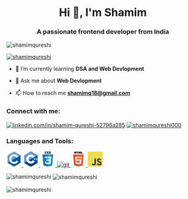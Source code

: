 <h1 align="center">Hi 👋, I'm Shamim</h1>
<h3 align="center">A passionate frontend developer from India</h3>

<p align="left"> <img src="https://komarev.com/ghpvc/?username=shamimqureshi&label=Profile%20views&color=0e75b6&style=flat" alt="shamimqureshi" /> </p>

<p align="left"> <a href="https://github.com/ryo-ma/github-profile-trophy"><img src="https://github-profile-trophy.vercel.app/?username=shamimqureshi" alt="shamimqureshi" /></a> </p>

- 🌱 I’m currently learning **DSA and Web Devlopment**

- 💬 Ask me about **Web Devlopment**

- 📫 How to reach me **shamimq18@gmail.com**

<h3 align="left">Connect with me:</h3>
<p align="left">
<a href="https://linkedin.com/in/linkedin.com/in/shamim-qureshi-52796a285" target="blank"><img align="center" src="https://raw.githubusercontent.com/rahuldkjain/github-profile-readme-generator/master/src/images/icons/Social/linked-in-alt.svg" alt="linkedin.com/in/shamim-qureshi-52796a285" height="30" width="40" /></a>
<a href="https://instagram.com/shamimqureshi000" target="blank"><img align="center" src="https://raw.githubusercontent.com/rahuldkjain/github-profile-readme-generator/master/src/images/icons/Social/instagram.svg" alt="shamimqureshi000" height="30" width="40" /></a>
</p>

<h3 align="left">Languages and Tools:</h3>
<p align="left"> <a href="https://www.cprogramming.com/" target="_blank" rel="noreferrer"> <img src="https://raw.githubusercontent.com/devicons/devicon/master/icons/c/c-original.svg" alt="c" width="40" height="40"/> </a> <a href="https://www.w3schools.com/cpp/" target="_blank" rel="noreferrer"> <img src="https://raw.githubusercontent.com/devicons/devicon/master/icons/cplusplus/cplusplus-original.svg" alt="cplusplus" width="40" height="40"/> </a> <a href="https://www.w3schools.com/css/" target="_blank" rel="noreferrer"> <img src="https://raw.githubusercontent.com/devicons/devicon/master/icons/css3/css3-original-wordmark.svg" alt="css3" width="40" height="40"/> </a> <a href="https://git-scm.com/" target="_blank" rel="noreferrer"> <img src="https://www.vectorlogo.zone/logos/git-scm/git-scm-icon.svg" alt="git" width="40" height="40"/> </a> <a href="https://www.w3.org/html/" target="_blank" rel="noreferrer"> <img src="https://raw.githubusercontent.com/devicons/devicon/master/icons/html5/html5-original-wordmark.svg" alt="html5" width="40" height="40"/> </a> <a href="https://developer.mozilla.org/en-US/docs/Web/JavaScript" target="_blank" rel="noreferrer"> <img src="https://raw.githubusercontent.com/devicons/devicon/master/icons/javascript/javascript-original.svg" alt="javascript" width="40" height="40"/> </a> </p>

<p><img align="left" src="https://github-readme-stats.vercel.app/api/top-langs?username=shamimqureshi&show_icons=true&locale=en&layout=compact" alt="shamimqureshi" /></p>

<p>&nbsp;<img align="center" src="https://github-readme-stats.vercel.app/api?username=shamimqureshi&show_icons=true&locale=en" alt="shamimqureshi" /></p>

<p><img align="center" src="https://github-readme-streak-stats.herokuapp.com/?user=shamimqureshi&" alt="shamimqureshi" /></p>

